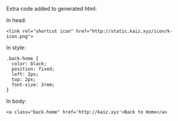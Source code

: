 Extra code added to generated html:

In head:
```
<link rel="shortcut icon" href="http://static.kaiz.xyz/icon/k-icon.png">
```

In style:
```
.back-home {
  color: black;
  position: fixed;
  left: 2px;
  top: 2px;
  font-size: 2rem;
}
```

In body:
```
<a class="back-home" href='http://kaiz.xyz'>Back to Home</a>
```